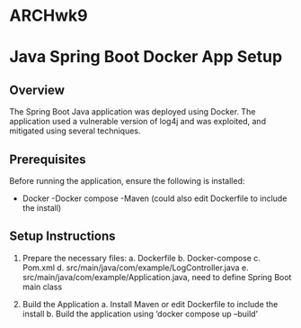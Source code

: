 # ARCHwk9
# Java Spring Boot Docker App Setup

## Overview
The Spring Boot Java application was deployed using Docker. The application used a vulnerable version of log4j and was exploited, and mitigated using several techniques.

## Prerequisites
Before running the application, ensure the following is installed:
- Docker
-Docker compose
-Maven (could also edit Dockerfile to include the install)

## Setup Instructions
1.	Prepare the necessary files:
a.	Dockerfile
b.	Docker-compose
c.	Pom.xml
d.	src/main/java/com/example/LogController.java
e.	src/main/java/com/example/Application.java, need to define Spring Boot main class

2.	Build the Application
a.	Install Maven or edit Dockerfile to include the install
b.	Build the application using ‘docker compose up –build’

